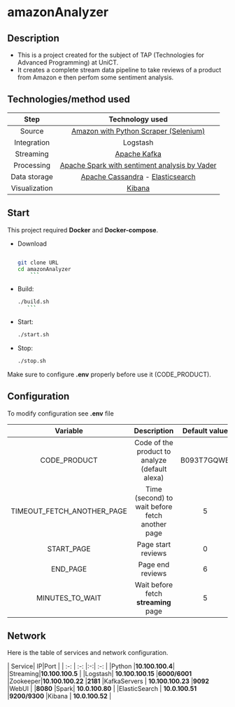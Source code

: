 
# amazonAnalyzer



## Description

- This is a project created for the subject of TAP (Technologies for Advanced Programming) at UniCT.
- It creates a complete stream data pipeline to take reviews of a product from Amazon e then perfom some sentiment analysis.



## Technologies/method used


| Step | Technology used |
| :-: | :-: |
| Source | [Amazon with Python Scraper (Selenium)](https://www.amazon.it/ref=nav_logo) |
|Integration | Logstash|
| Streaming| [Apache Kafka](https://kafka.apache.org/) |
| Processing |  [Apache Spark with sentiment analysis by Vader](https://spark.apache.org/) |
| Data storage | [Apache Cassandra](https://cassandra.apache.org/) - [Elasticsearch](https://www.elastic.co/enterprise-search) |
| Visualization | [Kibana](https://www.elastic.co/kibana) |


## Start


This project required **Docker** and **Docker-compose**.
- Download
  ```bash
  
  git clone URL
  cd amazonAnalyzer
	  ```
- Build:
   ```bash
  ./build.sh
	  ```
- Start:
  ```bash
  ./start.sh
  ```
- Stop:
  ```bash
  ./stop.sh
  ```
Make sure to configure **.env** properly before use it (CODE_PRODUCT).

## Configuration

To modify configuration see **.env** file

| Variable| Description |Default value|
| :-: | :-: |:-:|
|CODE_PRODUCT| Code of the product to analyze (default alexa) |B093T7GQWB |
|TIMEOUT_FETCH_ANOTHER_PAGE|Time (second) to wait before fetch another page | 5 |
|START_PAGE |Page start reviews |0 |
|END_PAGE|Page end reviews | 6 |
|MINUTES_TO_WAIT|Wait before fetch **streaming** page | 5 |


## Network

Here is the table of services and network configuration.

| Service| IP|Port |
| :-: | :-: |:-:| :-: | 
|Python |**10.100.100.4**|
|Streaming|**10.100.100.5** |
|Logstash| **10.100.100.15** |**6000/6001**
|Zookeeper|**10.100.100.22** |**2181**
|KafkaServers | **10.100.100.23** |**9092**
|WebUI |  |**8080**
|Spark| **10.0.100.80** |
|ElasticSearch | **10.0.100.51** |**9200/9300**
|Kibana | **10.0.100.52** |